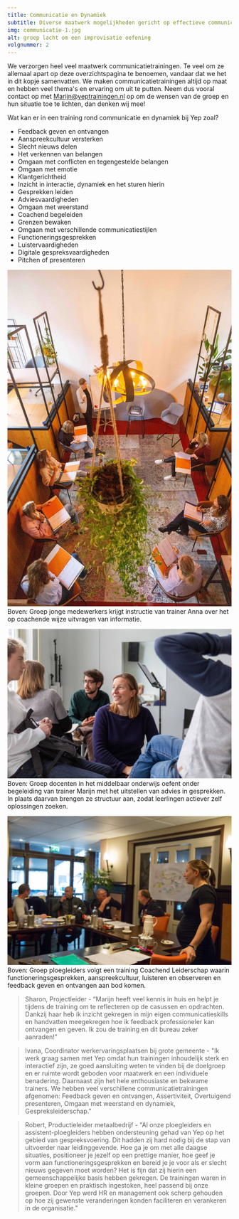```yaml
---
title: Communicatie en Dynamiek
subtitle: Diverse maatwerk mogelijkheden gericht op effectieve communicatie.
img: communicatie-1.jpg
alt: groep lacht om een improvisatie oefening
volgnummer: 2
---
```


We verzorgen heel veel maatwerk communicatietrainingen. Te veel om ze allemaal apart op deze overzichtspagina te benoemen, vandaar dat we het in dit kopje samenvatten. We maken communicatietrainingen altijd op maat en hebben veel thema's en ervaring om uit te putten. Neem dus vooral contact op met [Marijn@yeptrainingen.nl](mailto:Marijn@yeptrainingen.nl) op om de wensen van de groep en hun situatie toe te lichten, dan denken wij mee!

Wat kan er in een training rond communicatie en dynamiek bij Yep zoal?

- Feedback geven en ontvangen
- Aanspreekcultuur versterken
- Slecht nieuws delen
- Het verkennen van belangen
- Omgaan met conflicten en tegengestelde belangen
- Omgaan met emotie
- Klantgerichtheid
- Inzicht in interactie, dynamiek en het sturen hierin
- Gesprekken leiden
- Adviesvaardigheden
- Omgaan met weerstand
- Coachend begeleiden
- Grenzen bewaken
- Omgaan met verschillende communicatiestijlen
- Functioneringsgesprekken
- Luistervaardigheden
- Digitale gespreksvaardigheden
- Pitchen of presenteren

![Trainer Anna geeft instructie bij oefening coachende gespreksvaardigheden](./communicatie-4.jpg) Boven: Groep jonge medewerkers krijgt instructie van trainer Anna over het op coachende wijze uitvragen van informatie.

![Trainer Marijn sluit aan bij een LSD gesprek](./communicatie-2.jpg) Boven: Groep docenten in het middelbaar onderwijs oefent onder begeleiding van trainer Marijn met het uitstellen van advies in gesprekken. In plaats daarvan brengen ze structuur aan, zodat leerlingen actiever zelf oplossingen zoeken.

![Groep ploegleiders volgt training coachend begeleiden](./communicatie-3.jpg) Boven: Groep ploegleiders volgt een training Coachend Leiderschap waarin functioneringsgesprekken, aanspreekcultuur, luisteren en observeren en feedback geven en ontvangen aan bod komen.

> Sharon, Projectleider - “Marijn heeft veel kennis in huis en helpt je tijdens de training om te reflecteren op de casussen en opdrachten. Dankzij haar heb ik inzicht gekregen in mijn eigen communicatieskills en handvatten meegekregen hoe ik feedback professioneler kan ontvangen en geven. Ik zou de training en dit bureau zeker aanraden!"

> Ivana, Coordinator werkervaringsplaatsen bij grote gemeente - "Ik werk graag samen met Yep omdat hun trainingen inhoudelijk sterk en interactief zijn, ze goed aansluiting weten te vinden bij de doelgroep en er ruimte wordt geboden voor maatwerk en een individuele benadering. Daarnaast zijn het hele enthousiaste en bekwame trainers. We hebben veel verschillene communicatietrainingen afgenomen: Feedback geven en ontvangen, Assertiviteit, Overtuigend presenteren, Omgaan met weerstand en dynamiek, Gespreksleiderschap."

> Robert, Productieleider metaalbedrijf - "Al onze ploegleiders en assistent-ploegleiders hebben ondersteuning gehad van Yep op het gebied van gespreksvoering. Dit hadden zij hard nodig bij de stap van uitvoerder naar leidinggevende. Hoe ga je om met alle daagse situaties, positioneer je jezelf op een prettige manier, hoe geef je vorm aan functioneringsgesprekken en bereid je je voor als er slecht nieuws gegeven moet worden? Het is fijn dat zij hierin een gemeenschappelijke basis hebben gekregen. De trainingen waren in kleine groepen en praktisch ingestoken, heel passend bij onze groepen. Door Yep werd HR en management ook scherp gehouden op hoe zij gewenste veranderingen konden faciliteren en verankeren in de organisatie."
